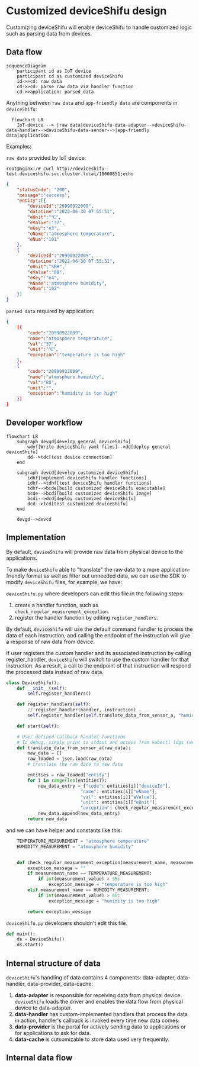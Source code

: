 # Customized deviceShifu design

Customizing deviceShifu will enable deviceShifu to handle customized logic such as parsing data from devices.

## Data flow

```mermaid
sequenceDiagram
    participant id as IoT device
    participant cd as customized deviceShifu
    id->>cd: raw data
    cd->>cd: parse raw data via handler function
    cd->>application: parsed data
```
Anything between `raw data` and `app-friendly data` are components in `deviceShifu`:
```mermaid
  flowchart LR
    IoT-device --> |raw data|deviceShifu-data-adapter-->deviceShifu-data-handler-->deviceShifu-data-sender-->|app-friendly data|application

```

Examples:

`raw data` provided by IoT device:

```
root@nginx:/# curl http://deviceshifu-test.deviceshifu.svc.cluster.local/18000851;echo
```

```json
{
    "statusCode": "200",
    "message":"success",
    "entity":[{
        "deviceId":"20990922009",
        "datatime":"2022-06-30 07:55:51",
        "eUnit":"℃",
        "eValue":"37",
        "eKey":"e3",
        "eName":"atmosphere temperature",
        "eNum":"101"
    },
    {
        "deviceId":"20990922009",
        "datatime":"2022-06-30 07:55:51",
        "eUnit":"%RH",
        "eValue":"88",
        "eKey":"e4",
        "eName":"atmosphere humidity",
        "eNum":"102"
    }]
}
```

`parsed data` required by application:

```json
{
    [{
        "code":"20990922009",
        "name":"atmosphere temperature",
        "val":"37",
        "unit":"℃",
        "exception":"temperature is too high"
    },
    {
        "code":"20990922009",
        "name":"atmosphere humidity",
        "val":"88",
        "unit":"",
        "exception":"humidity is too high"
    }]
}
```

## Developer workflow

```mermaid
flowchart LR
    subgraph devgd[develop general deviceShifu]
        wdyf[Write deviceShifu yaml files]-->dd[deploy general deviceShifu]
        dd-->tdc[test device connection]
    end

    subgraph devcd[develop customized deviceShifu]
        idhf[implement deviceShifu handler functions]
        idhf-->tdhf[test deviceShifu handler functions]
        tdhf-->bcde[build customized deviceShifu executable]
        bcde-->bcdi[build customized deviceShifu image]
        bcdi-->dcd[deploy customized deviceShifu]
        dcd-->tcd[test customized deviceShifu]
    end

    devgd-->devcd
```

## Implementation

By default, `deviceShifu` will provide raw data from physical device to the applications.

To make `deviceShifu` able to "translate" the raw data to a more application-friendly format as well as filter out unneeded data, we can use the SDK to modify `deviceShifu` files, for example, we have:

`deviceShifu.py` where developers can edit this file in the following steps:

1. create a handler function, such as `check_regular_measurement_exception`.
2. register the handler function by editing `register_handlers`.

By default, `deviceShifu` will use the default command handler to process the data of each instruction, and calling the endpoint of the instruction will give a response of raw data from device. 

If user registers the custom handler and its associated instruction by calling register_handler, `deviceShifu` will switch to use the custom handler for that instruction. As a result, a call to the endpoint of that instruction will respond the processed data instead of raw data.

```python
class DeviceShifu():
    def __init__(self):
        self.register_handlers()

    def register_handlers(self):
        // register_handler(handler, instruction)
        self.register_handler(self.translate_data_from_sensor_a, "humidity")

    def start(self):

    # User defined callback handler functions
    # To debug, simply print to stdout and access from kubectl logs (we should have shifuctl too!)
    def translate_data_from_sensor_a(raw_data):
        new_data = []
        raw_loaded = json.load(raw_data)
        # translate the raw data to new data

        entities = raw_loaded["entity"]
        for i in range(len(entities)):
            new_data_entry = {"code": entities[i]["deviceId"],
                            "name": entities[i]["eName"],
                            "val": entities[i]["eValue"],
                            "unit": entities[i]["eUnit"],
                            "exception": check_regular_measurement_exception(entities[i]["eName"], entities[i]["eValue"])}
            new_data.append(new_data_entry)
        return new_data

```
and we can have helper and constants like this:
```python
    TEMPERATURE_MEASUREMENT = "atmosphere temperature"
    HUMIDITY_MEASUREMENT = "atmosphere humidity"


    def check_regular_measurement_exception(measurement_name, measurement_value):
        exception_message = ""
        if measurement_name == TEMPERATURE_MEASUREMENT:
            if int(measurement_value) > 35:
                exception_message = "temperature is too high"
        elif measurement_name == HUMIDITY_MEASUREMENT:
            if int(measurement_value) > 60:
                exception_message = "humidity is too high"

        return exception_message


```

`deviceShifu.py` developers shouldn't edit this file.

```python
def main():
    ds = DeviceShifu()
    ds.start()
```

## Internal structure of data
`deviceShifu`'s handling of data contains 4 components: data-adapter, data-handler, data-provider, data-cache:

1. **data-adapter** is responsible for receiving data from physical device. `deviceShifu` loads the driver and enables the data flow from physical device to data-adapter.
2. **data-handler** has custom-implemented handlers that process the data in action, handler's callback is invoked every time new data comes.
3. **data-provider** is the portal for actively sending data to applications or for applications to ask for data.
4. **data-cache** is cutsomizable to store data used very frequently.

## Internal data flow
